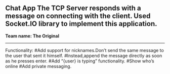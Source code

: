 **Chat App**
The TCP Server responds with a message on connecting with the client.
Used Socket.IO library to implement this application.
----
**Team name: The Original**

----
Functionality:
#Add support for nicknames.Don’t send the same message to the user that sent it himself.
#Instead,append the message directly as soon as he presses enter.
#Add “{user} is typing” functionality.
#Show who’s online
#Add private messaging. 

